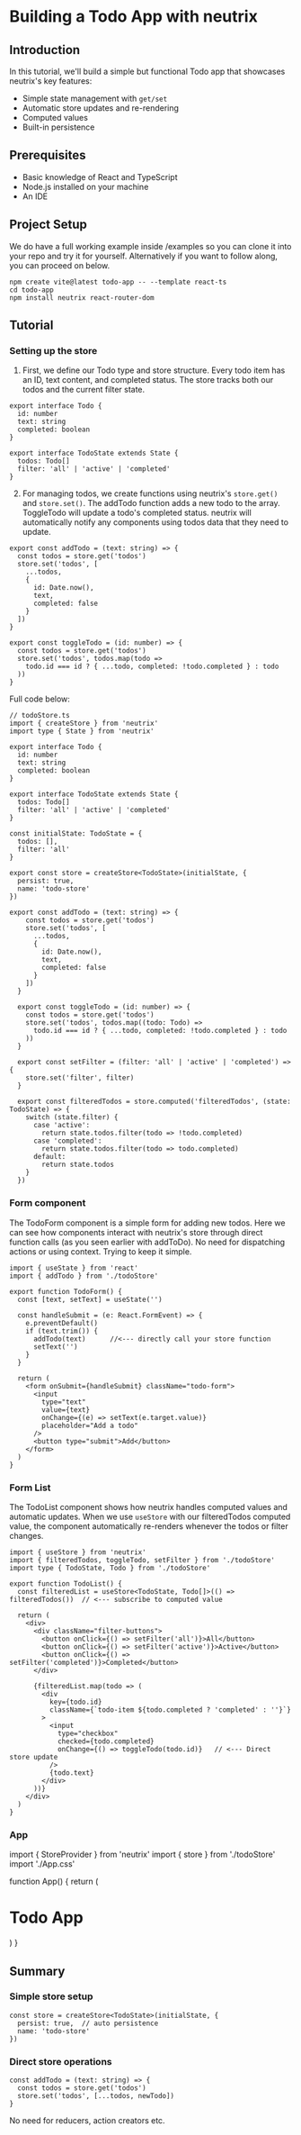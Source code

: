 # Building a Todo App with neutrix

## Introduction

In this tutorial, we'll build a simple but functional Todo app that showcases neutrix's key features:

* Simple state management with `get/set`
* Automatic store updates and re-rendering
* Computed values
* Built-in persistence

## Prerequisites

* Basic knowledge of React and TypeScript
* Node.js installed on your machine
* An IDE

## Project Setup

We do have a full working example inside /examples so you can clone it into your repo and try it for yourself. Alternatively if you want to follow along, you can proceed on below. 

```
npm create vite@latest todo-app -- --template react-ts
cd todo-app
npm install neutrix react-router-dom
```
## Tutorial

### Setting up the store

1. First, we define our Todo type and store structure. Every todo item has an ID, text content, and completed status. The store tracks both our todos and the current filter state. 

```
export interface Todo {
  id: number
  text: string
  completed: boolean
}

export interface TodoState extends State {
  todos: Todo[]
  filter: 'all' | 'active' | 'completed'
}
```

2. For managing todos, we create functions using neutrix's `store.get()` and `store.set()`. The addTodo function adds a new todo to the array.  ToggleTodo will update a todo's completed status. neutrix will automatically notify any components using todos data that they need to update.

```
export const addTodo = (text: string) => {
  const todos = store.get('todos')
  store.set('todos', [
    ...todos,
    {
      id: Date.now(),
      text,
      completed: false
    }
  ])
}

export const toggleTodo = (id: number) => {
  const todos = store.get('todos')
  store.set('todos', todos.map(todo => 
    todo.id === id ? { ...todo, completed: !todo.completed } : todo
  ))
}
```

Full code below: 
```
// todoStore.ts
import { createStore } from 'neutrix'
import type { State } from 'neutrix'

export interface Todo {
  id: number
  text: string
  completed: boolean
}

export interface TodoState extends State {
  todos: Todo[]
  filter: 'all' | 'active' | 'completed'
}

const initialState: TodoState = {
  todos: [],
  filter: 'all'
}

export const store = createStore<TodoState>(initialState, {
  persist: true,
  name: 'todo-store'
})

export const addTodo = (text: string) => {
    const todos = store.get('todos')
    store.set('todos', [
      ...todos,
      {
        id: Date.now(),
        text,
        completed: false
      }
    ])
  }
  
  export const toggleTodo = (id: number) => {
    const todos = store.get('todos')
    store.set('todos', todos.map((todo: Todo) => 
      todo.id === id ? { ...todo, completed: !todo.completed } : todo
    ))
  }
  
  export const setFilter = (filter: 'all' | 'active' | 'completed') => {
    store.set('filter', filter)
  }
  
  export const filteredTodos = store.computed('filteredTodos', (state: TodoState) => {
    switch (state.filter) {
      case 'active':
        return state.todos.filter(todo => !todo.completed)
      case 'completed':
        return state.todos.filter(todo => todo.completed)
      default:
        return state.todos
    }
  })
```

### Form component

The TodoForm component is a simple form for adding new todos. Here we can see how components interact with neutrix's store through direct function calls (as you seen earlier with addToDo). No need for dispatching actions or using context. Trying to keep it simple.

```
import { useState } from 'react'
import { addTodo } from './todoStore'

export function TodoForm() {
  const [text, setText] = useState('')

  const handleSubmit = (e: React.FormEvent) => {
    e.preventDefault()
    if (text.trim()) {
      addTodo(text)      //<--- directly call your store function
      setText('')
    }
  }

  return (
    <form onSubmit={handleSubmit} className="todo-form">
      <input
        type="text"
        value={text}
        onChange={(e) => setText(e.target.value)}
        placeholder="Add a todo"
      />
      <button type="submit">Add</button>
    </form>
  )
}
```

### Form List

The TodoList component shows how neutrix handles computed values and automatic updates. When we use `useStore` with our filteredTodos computed value, the component automatically re-renders whenever the todos or filter changes.

```
import { useStore } from 'neutrix'
import { filteredTodos, toggleTodo, setFilter } from './todoStore'
import type { TodoState, Todo } from './todoStore'

export function TodoList() {
  const filteredList = useStore<TodoState, Todo[]>(() => filteredTodos())  // <--- subscribe to computed value

  return (
    <div>
      <div className="filter-buttons">
        <button onClick={() => setFilter('all')}>All</button>
        <button onClick={() => setFilter('active')}>Active</button>
        <button onClick={() => setFilter('completed')}>Completed</button>
      </div>

      {filteredList.map(todo => (
        <div 
          key={todo.id} 
          className={`todo-item ${todo.completed ? 'completed' : ''}`}
        >
          <input
            type="checkbox"
            checked={todo.completed}
            onChange={() => toggleTodo(todo.id)}   // <--- Direct store update
          />
          {todo.text}
        </div>
      ))}
    </div>
  )
}
```

### App

import { StoreProvider } from 'neutrix'
import { store } from './todoStore'
import './App.css'

function App() {
  return (
    <StoreProvider store={store}>
      <div className="todo-app">
        <h1>Todo App</h1>
        <TodoForm />
        <TodoList />
      </div>
    </StoreProvider>
  )
}

## Summary

### Simple store setup

```
const store = createStore<TodoState>(initialState, {
  persist: true,  // auto persistence 
  name: 'todo-store'
})
```

### Direct store operations
```
const addTodo = (text: string) => {
  const todos = store.get('todos')
  store.set('todos', [...todos, newTodo])
}
```

No need for reducers, action creators etc. 

